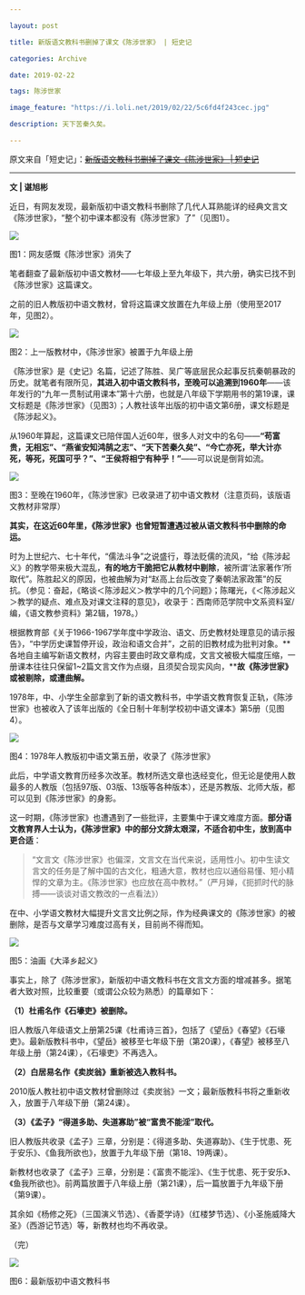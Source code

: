 ```yaml
---

layout: post

title: 新版语文教科书删掉了课文《陈涉世家》 | 短史记

categories: Archive

date: 2019-02-22

tags: 陈涉世家

image_feature: "https://i.loli.net/2019/02/22/5c6fd4f243cec.jpg"

description: 天下苦秦久矣。

---
```


原文来自「短史记」：~~[新版语文教科书删掉了课文《陈涉世家》 | 短史记](https://mp.weixin.qq.com/s/9sGlZ6CBTBZwzQos-xCuzw)~~

---

**文 \| 谌旭彬**

近日，有网友发现，最新版初中语文教科书删除了几代人耳熟能详的经典文言文《陈涉世家》，“整个初中课本都没有《陈涉世家》了”（见图1）。

![](https://i.loli.net/2019/02/22/5c6fd4e7b7916.jpg)

<figcaption>图1：网友感慨《陈涉世家》消失了</figcaption>

笔者翻查了最新版初中语文教材——七年级上至九年级下，共六册，确实已找不到《陈涉世家》这篇课文。

之前的旧人教版初中语文教材，曾将这篇课文放置在九年级上册（使用至2017年，见图2）。

![](https://i.loli.net/2019/02/22/5c6fd4e984391.jpg)

<figcaption>图2：上一版教材中，《陈涉世家》被置于九年级上册</figcaption>

《陈涉世家》是《史记》名篇，记述了陈胜、吴广等底层民众起事反抗秦朝暴政的历史。就笔者有限所见，**其进入初中语文教科书，至晚可以追溯到1960年**——该年发行的“九年一贯制试用课本”第十六册，也就是八年级下学期用书的第19课，课文标题是《陈涉世家》（见图3）；人教社该年出版的初中语文第6册，课文标题是《陈涉起义》。

从1960年算起，这篇课文已陪伴国人近60年，很多人对文中的名句——**“苟富贵，无相忘”、“燕雀安知鸿鹄之志”、“天下苦秦久矣”、“今亡亦死，举大计亦死，等死，死国可乎？”、“王侯将相宁有种乎！”**——可以说是倒背如流。

![](https://i.loli.net/2019/02/22/5c6fd4edbce64.jpg)

<figcaption>图3：至晚在1960年，《陈涉世家》已收录进了初中语文教材（注意页码，该版语文教材非常厚）</figcaption>

**其实，在这近60年里，《陈涉世家》也曾短暂遭遇过被从语文教科书中删除的命运。**

时为上世纪六、七十年代，“儒法斗争”之说盛行，尊法贬儒的流风，“给《陈涉起义》的教学带来极大混乱，**有的地方干脆把它从教材中剔除**，被所谓‘法家著作’所取代”。陈胜起义的原因，也被曲解为对“赵高上台后改变了秦朝法家政策”的反抗。（参见：奋起，《略谈＜陈涉起义＞教学中的几个问题》；陈曙光，《＜陈涉起义＞教学的疑点、难点及对课文注释的意见》，收录于：西南师范学院中文系资料室/编，《语文教参资料》第2辑，1978。）

根据教育部《关于1966-1967学年度中学政治、语文、历史教材处理意见的请示报告》，“中学历史课暂停开设，政治和语文合并”，之前的旧教材成为批判对象。**各地自主编写新语文教材，内容主要由时政文章构成，文言文被极大幅度压缩，一册课本往往只保留1~2篇文言文作为点缀，且须契合现实风向，****故《陈涉世家》或被剔除，或遭曲解。**

1978年，中、小学生全部拿到了新的语文教科书，中学语文教育恢复正轨，《陈涉世家》也被收入了该年出版的《全日制十年制学校初中语文课本》第5册（见图4）。

![](https://i.loli.net/2019/02/22/5c6fd4f01e8ec.jpg)

<figcaption>图4：1978年人教版初中语文第五册，收录了《陈涉世家》</figcaption>

此后，中学语文教育历经多次改革。教材所选文章也迭经变化，但无论是使用人数最多的人教版（包括97版、03版、13版等各种版本），还是苏教版、北师大版，都可以见到《陈涉世家》的身影。

这一时期，《陈涉世家》也遭遇到了一些批评，主要集中于课文难度方面。**部分语文教育界人士认为，《陈涉世家》中的部分文辞太艰深，不适合初中生，放到高中更合适**：

> “文言文《陈涉世家》也偏深，文言文在当代来说，适用性小。初中生读文言文的任务是了解中国的古文化，粗通大意，教材也应以通俗易懂、短小精悍的文章为主。《陈涉世家》也应放在高中教材。”（严月婵，《扼抓时代的脉搏——谈谈对语文教改的一点看法》）

在中、小学语文教材大幅提升文言文比例之际，作为经典课文的《陈涉世家》的被删除，是否与文章学习难度过高有关，目前尚不得而知。

![](https://i.loli.net/2019/02/22/5c6fd4f243cec.jpg)

<figcaption>图5：油画《大泽乡起义》</figcaption>

事实上，除了《陈涉世家》，新版初中语文教科书在文言文方面的增减甚多。据笔者大致对照，比较重要（或谓公众较为熟悉）的篇章如下：

**（1）杜甫名作《石壕吏》被删除。**

旧人教版八年级语文上册第25课《杜甫诗三首》，包括了《望岳》《春望》《石壕吏》。最新版教科书中，《望岳》被移至七年级下册（第20课），《春望》被移至八年级上册（第24课），《石壕吏》不再选入。

**（2）白居易名作《卖炭翁》重新被选入教科书。**

2010版人教社初中语文教材曾删除过《卖炭翁》一文；最新版教科书将之重新收入，放置于八年级下册（第24课）。

**（3）《孟子》“得道多助、失道寡助”被“富贵不能淫”取代。**

旧人教版共收录《孟子》三章，分别是：《得道多助、失道寡助》、《生于忧患、死于安乐》、《鱼我所欲也》，放置于九年级下册（第18、19两课）。

新教材也收录了《孟子》三章，分别是：《富贵不能淫》、《生于忧患、死于安乐》、《鱼我所欲也》。前两篇放置于八年级上册（第21课），后一篇放置于九年级下册（第9课）。

其余如《杨修之死》（三国演义节选）、《香菱学诗》（红楼梦节选）、《小圣施威降大圣》（西游记节选）等，新教材也均不再收录。

（完）

![](https://i.loli.net/2019/02/22/5c6fd4f446c39.jpg)

<figcaption>图6：最新版初中语文教科书</figcaption>
